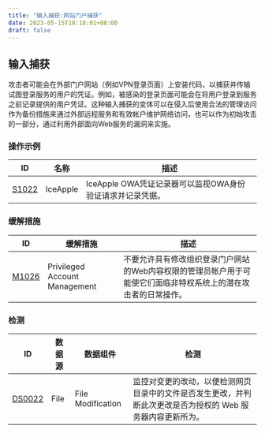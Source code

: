 ```yaml
---
title: "输入捕获:网站门户捕获"
date: 2023-05-15T18:18:01+08:00
draft: false
---
```

## 输入捕获
攻击者可能会在外部门户网站（例如VPN登录页面）上安装代码，以捕获并传输试图登录服务的用户的凭证。例如，被感染的登录页面可能会在将用户登录到服务之前记录提供的用户凭证。这种输入捕获的变体可以在侵入后使用合法的管理访问作为备份措施来通过外部远程服务和有效帐户维护网络访问，也可以作为初始攻击的一部分，通过利用外部面向Web服务的漏洞来实施。
### 操作示例

|ID|名称|描述|
|----|----|----|
|[S1022]()|IceApple|IceApple OWA凭证记录器可以监视OWA身份验证请求并记录凭据。|

### 缓解措施

|  ID   | 缓解措施  | 描述|
|  ----  | ----  |----|
|[M1026]()|Privileged Account Management|不要允许具有修改组织登录门户网站的Web内容权限的管理员帐户用于可能使它们面临非特权系统上的潜在攻击者的日常操作。|

### 检测

|  ID   | 数据源  | 数据组件|检测|
|  ----  | ----  |----|----|
|[DS0022]()|File|File Modification|监控对变更的改动，以便检测网页目录中的文件是否发生更改，并判断此次更改是否为授权的 Web 服务器内容更新所为。|

